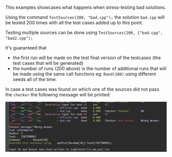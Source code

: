 This examples showcases what happens when stress-testing bad solutions.

Using the command `TestSources(200, "bad.cpp");` the solution `bad.cpp` will be tested 200 times with all the test cases added up to this point.

Testing multiple sources can be done using `TestSources(200, {"bad.cpp", "bad2.cpp");`

It's guaranteed that
- the first run will be made on the test final version of the testcases (the test cases that will be generated)
- the number of runs (200 above) is the number of additional runs that will be made using the same call functions eg: `Rand(100)` using different seeds all of the time.

In case a test cases was found on which one of the sources did not pass the `checker` the following message will be printed:

![Screenshot](photos/found-failed-testcase.png)
